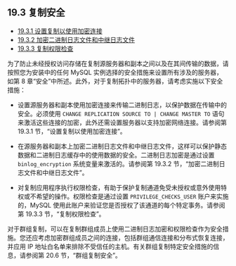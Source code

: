 ## 19.3 复制安全

- [19.3.1 设置复制以使用加密连接](./19.03.01.设置复制以使用加密连接.md)
- [19.3.2 加密二进制日志文件和中继日志文件](./19.03.02.加密二进制日志文件和中继日志文件/19.03.02.00.加密二进制日志文件和中继日志文件.md)
- [19.3.3 复制权限检查](./19.03.03.复制权限检查/19.03.03.00.复制权限检查.md)

为了防止未经授权访问存储在复制源服务器和副本之间以及在其间传输的数据，请按照您为安装中的任何 MySQL 实例选择的安全措施来设置所有涉及的服务器，如第 8 章“安全”中所述。此外，对于复制拓扑中的服务器，请考虑实施以下安全措施：

- 设置源服务器和副本使用加密连接来传输二进制日志，以保护数据在传输中的安全。必须使用 `CHANGE REPLICATION SOURCE TO | CHANGE MASTER TO` 语句来激活这些连接的加密，此外还需设置服务器以支持加密网络连接。请参阅第 19.3.1 节，“设置复制以使用加密连接”。

- 在源服务器和副本上加密二进制日志文件和中继日志文件，这样可以保护静态数据和二进制日志缓存中的使用数据的安全。二进制日志加密是通过设置 `binlog_encryption` 系统变量来激活的。请参阅第 19.3.2 节，“加密二进制日志文件和中继日志文件”。

- 对复制应用程序执行权限检查，有助于保护复制通道免受未授权或意外使用特权或不希望的操作。权限检查是通过设置 `PRIVILEGE_CHECKS_USER` 账户来实施的，MySQL 使用此账户来验证您是否授权了该通道的每个特定事务。请参阅第 19.3.3 节，“复制权限检查”。

对于群组复制，可以在复制群组成员上使用二进制日志加密和权限检查作为安全措施。您还应考虑加密群组成员之间的连接，包括群组通信连接和分布式恢复连接，并应用 IP 地址白名单来排除不受信任的主机。有关群组复制特定安全措施的信息，请参阅第 20.6 节，“群组复制安全”。